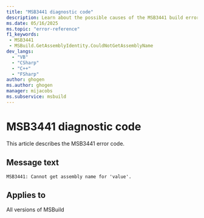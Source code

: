 ```yaml
---
title: "MSB3441 diagnostic code"
description: Learn about the possible causes of the MSB3441 build error, and get troubleshooting tips.
ms.date: 05/16/2025
ms.topic: "error-reference"
f1_keywords:
 - MSB3441
 - MSBuild.GetAssemblyIdentity.CouldNotGetAssemblyName
dev_langs:
  - "VB"
  - "CSharp"
  - "C++"
  - "FSharp"
author: ghogen
ms.author: ghogen
manager: mijacobs
ms.subservice: msbuild
---
```


# MSB3441 diagnostic code

<!-- :::ErrorDefinitionDescription::: -->
<!-- :::editable-content name="introDescription"::: -->
This article describes the MSB3441 error code.
<!-- :::editable-content-end::: -->

## Message text

<!-- :::editable-content name="messageText"::: -->
`MSB3441: Cannot get assembly name for 'value'.`
<!-- :::editable-content-end::: -->
<!-- MSB3441: Cannot get assembly name for "{0}". {1} -->

<!-- :::editable-content name="postOutputDescription"::: -->
<!--
{StrBegin="MSB3441: "}
-->
<!-- :::editable-content-end::: -->
<!-- :::ErrorDefinitionDescription-end::: -->

## Applies to

All versions of MSBuild
